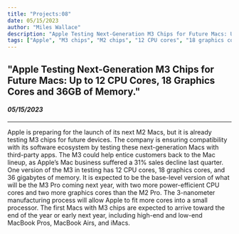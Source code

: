 ```yaml
---
title: "Projects:08"
date: 05/15/2023
author: "Miles Wallace"
description: "Apple Testing Next-Generation M3 Chips for Future Macs: Up to 12 CPU Cores, 18 Graphics Cores and 36GB of Memory."
tags: ["Apple", "M3 chips", "M2 chips", "12 CPU cores", "18 graphics cores", "36 GB of memory", "M3 Pro", "M2 Pro", " 3-nanometer","MacBook Pros", "MacBook Airs", ]
---
```

## "Apple Testing Next-Generation M3 Chips for Future Macs: Up to 12 CPU Cores, 18 Graphics Cores and 36GB of Memory."
#### _05/15/2023_ 
____
Apple is preparing for the launch of its next M2 Macs, but it is already testing M3 chips for future devices. The company is ensuring compatibility with its software ecosystem by testing these next-generation Macs with third-party apps. The M3 could help entice customers back to the Mac lineup, as Apple’s Mac business suffered a 31% sales decline last quarter. One version of the M3 in testing has 12 CPU cores, 18 graphics cores, and 36 gigabytes of memory. It is expected to be the base-level version of what will be the M3 Pro coming next year, with two more power-efficient CPU cores and two more graphics cores than the M2 Pro. The 3-nanometer manufacturing process will allow Apple to fit more cores into a small processor. The first Macs with M3 chips are expected to arrive toward the end of the year or early next year, including high-end and low-end MacBook Pros, MacBook Airs, and iMacs.